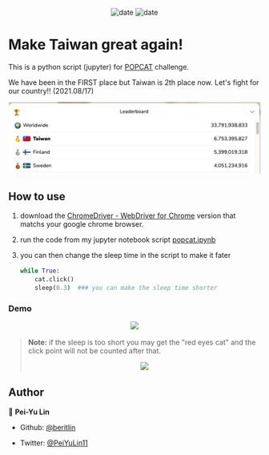 <p align="center">
    <a>
    <img alt="date" src="https://img.shields.io/packagist/stars/beritlin/pop_cat?style=for-the-badge" target="_blank" />
  </a>
  <a>
    <img alt="date" src="https://img.shields.io/github/last-commit/beritlin/pop_cat?style=for-the-badge" target="_blank" />
  </a>


<h1>
  Make Taiwan great again!
</h1>

This is a python script (jupyter) for [POPCAT](./https://popcat.click/) challenge.

We have been in the FIRST place but Taiwan is 2th place now.
Let's fight for our country‼️ (2021.08/17)

<p align='center'>   <img src="TaiwanNO1.png">  </p>

## How to use

1. download the  [ChromeDriver - WebDriver for Chrome](https://chromedriver.chromium.org/) version that matchs your google chrome browser.

2. run the code from my jupyter notebook script [popcat.ipynb](https://github.com/beritlin/pop_cat/blob/main/popcat.ipynb)

3. you can then change the sleep time in the script to make it fater

   ```python
   while True:
       cat.click()
       sleep(0.3)  ### you can make the sleep time shorter
   ```

### Demo

<p align='center'>  <a href="https://github.com/beritlin/Scale_Free_Network">    <img src="Demo.gif">  </a></p>

> **Note:** if the sleep is too short you may get the "red eyes cat" and the click point will not be counted after that.
>
> <p align='center'>   <img src="popcat_redeyes.gif">  </p>



## Author

🥀 **Pei-Yu Lin**

- Github: [@beritlin](https://github.com/beritlin)

- Twitter: [@PeiYuLin11](https://github.com/beritlin/JGI-web-crawling/search?l=jupyter-notebook)

  


